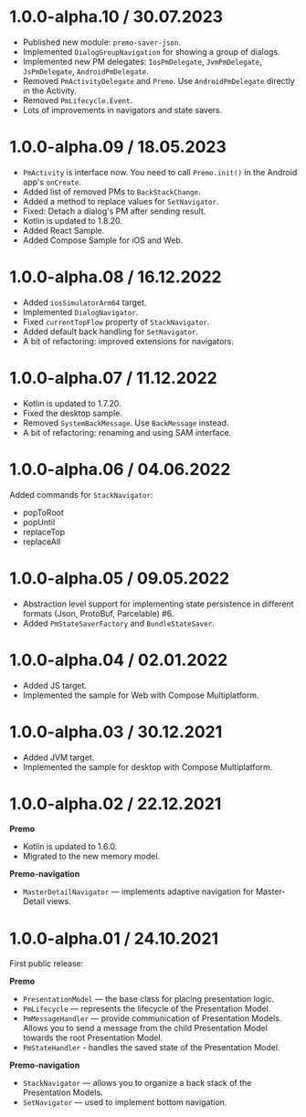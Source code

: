 # 1.0.0-alpha.10 / 30.07.2023
- Published new module: `premo-saver-json`.
- Implemented `DialogGroupNavigation` for showing a group of dialogs.
- Implemented new PM delegates: `IosPmDelegate`, `JvmPmDelegate`, `JsPmDelegate`, `AndroidPmDelegate`.
- Removed `PmActivityDelegate` and `Premo`. Use `AndroidPmDelegate` directly in the Activity.
- Removed `PmLifecycle.Event`.
- Lots of improvements in navigators and state savers.

# 1.0.0-alpha.09 / 18.05.2023
- `PmActivity` is interface now. You need to call `Premo.init()` in the Android app's `onCreate`.
- Added list of removed PMs to `BackStackChange`.
- Added a method to replace values for `SetNavigator`.
- Fixed: Detach a dialog's PM after sending result.
- Kotlin is updated to 1.8.20.
- Added React Sample.
- Added Compose Sample for iOS and Web.

# 1.0.0-alpha.08 / 16.12.2022
- Added `iosSimulatorArm64` target.
- Implemented `DialogNavigator`.
- Fixed `currentTopFlow` property of `StackNavigator`.
- Added default back handling for `SetNavigator`.
- A bit of refactoring: improved extensions for navigators.

# 1.0.0-alpha.07 / 11.12.2022
- Kotlin is updated to 1.7.20.
- Fixed the desktop sample.
- Removed `SystemBackMessage`. Use `BackMessage` instead.
- A bit of refactoring: renaming and using SAM interface.

# 1.0.0-alpha.06 / 04.06.2022
Added commands for `StackNavigator`:
- popToRoot
- popUntil
- replaceTop
- replaceAll

# 1.0.0-alpha.05 / 09.05.2022
- Abstraction level support for implementing state persistence in different formats (Json, ProtoBuf, Parcelable) #6.
- Added `PmStateSaverFactory` and `BundleStateSaver`. 

# 1.0.0-alpha.04 / 02.01.2022
- Added JS target.
- Implemented the sample for Web with Compose Multiplatform.

# 1.0.0-alpha.03 / 30.12.2021
- Added JVM target.
- Implemented the sample for desktop with Compose Multiplatform.

# 1.0.0-alpha.02 / 22.12.2021
**Premo**
- Kotlin is updated to 1.6.0.
- Migrated to the new memory model.

**Premo-navigation**
- `MasterDetailNavigator` — implements adaptive navigation for Master-Detail views.

# 1.0.0-alpha.01 / 24.10.2021
First public release:

**Premo**
- `PresentationModel` — the base class for placing presentation logic.
- `PmLifecycle` — represents the lifecycle of the Presentation Model.
- `PmMessageHandler` — provide communication of Presentation Models. Allows you to send a message from the child Presentation Model towards the root Presentation Model.
- `PmStateHandler` - handles the saved state of the Presentation Model.

**Premo-navigation**
- `StackNavigator` — allows you to organize a back stack of the Presentation Models.
- `SetNavigator` — used to implement bottom navigation.
